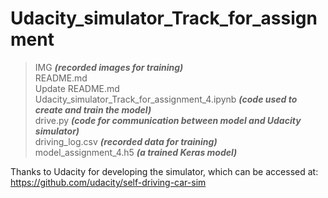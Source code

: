 # Udacity_simulator_Track_for_assignment
>IMG ***(recorded images for training)***   
README.md  
Update README.md  
Udacity_simulator_Track_for_assignment_4.ipynb ***(code used to create and train the model)***  
drive.py ***(code for communication between model and Udacity simulator)***   
driving_log.csv ***(recorded data for training)***   
model_assignment_4.h5 ***(a trained Keras model)***  

Thanks to Udacity for developing the simulator, which can be accessed at: https://github.com/udacity/self-driving-car-sim

